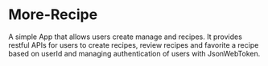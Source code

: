 # More-Recipe
A simple App that allows users create manage and recipes. It provides restful APIs for users to create recipes, review recipes and favorite a recipe based on userId and managing authentication of users with JsonWebToken.
